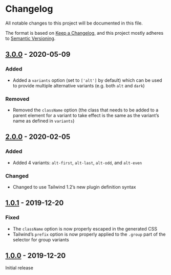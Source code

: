 # Changelog

All notable changes to this project will be documented in this file.

The format is based on [Keep a Changelog](https://keepachangelog.com/en/1.0.0/),
and this project mostly adheres to [Semantic Versioning](https://semver.org/spec/v2.0.0.html).

## [3.0.0] - 2020-05-09

### Added
- Added a `variants` option (set to `['alt']` by default) which can be used to provide multiple alternative variants (e.g. both `alt` and `dark`)

### Removed
- Removed the `className` option (the class that needs to be added to a parent element for a variant to take effect is the same as the variant’s name as defined in `variants`)

## [2.0.0] - 2020-02-05

### Added
- Added 4 variants: `alt-first`, `alt-last`, `alt-odd`, and `alt-even`

### Changed
- Changed to use Tailwind 1.2’s new plugin definition syntax

## [1.0.1] - 2019-12-20

### Fixed
- The `className` option is now properly escaped in the generated CSS
- Tailwind’s `prefix` option is now properly applied to the `.group` part of the selector for group variants

## [1.0.0] - 2019-12-20

Initial release

[Unreleased]: https://github.com/benface/tailwindcss-alt/compare/v3.0.0...HEAD
[3.0.0]: https://github.com/benface/tailwindcss-alt/compare/v2.0.0...v3.0.0
[2.0.0]: https://github.com/benface/tailwindcss-alt/compare/v1.0.1...v2.0.0
[1.0.1]: https://github.com/benface/tailwindcss-alt/compare/v1.0.0...v1.0.1
[1.0.0]: https://github.com/benface/tailwindcss-alt/releases/tag/v1.0.0
